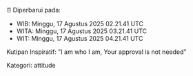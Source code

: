 ⏰ Diperbarui pada:
- WIB: Minggu, 17 Agustus 2025 02.21.41 UTC
- WITA: Minggu, 17 Agustus 2025 03.21.41 UTC
- WIT: Minggu, 17 Agustus 2025 04.21.41 UTC

Kutipan Inspiratif:
"I am who I am, Your approval is not needed"


Kategori: attitude

